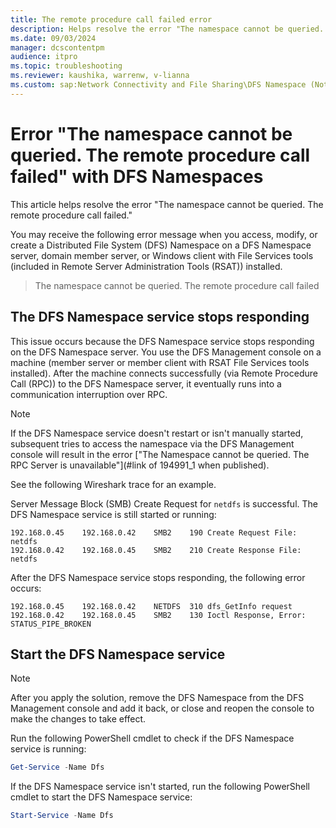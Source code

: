 ```yaml
---
title: The remote procedure call failed error
description: Helps resolve the error "The namespace cannot be queried. The remote procedure call failed."
ms.date: 09/03/2024
manager: dcscontentpm
audience: itpro
ms.topic: troubleshooting
ms.reviewer: kaushika, warrenw, v-lianna
ms.custom: sap:Network Connectivity and File Sharing\DFS Namespace (Not Replication), csstroubleshoot
---
```

# Error "The namespace cannot be queried. The remote procedure call failed" with DFS Namespaces

This article helps resolve the error "The namespace cannot be queried. The remote procedure call failed."

You may receive the following error message when you access, modify, or create a Distributed File System (DFS) Namespace on a DFS Namespace server, domain member server, or Windows client with File Services tools (included in Remote Server Administration Tools (RSAT)) installed.

> The namespace cannot be queried. The remote procedure call failed

## The DFS Namespace service stops responding

This issue occurs because the DFS Namespace service stops responding on the DFS Namespace server. You use the DFS Management console on a machine (member server or member client with RSAT File Services tools installed). After the machine connects successfully (via Remote Procedure Call (RPC)) to the DFS Namespace server, it eventually runs into a communication interruption over RPC.

> [!NOTE]
> If the DFS Namespace service doesn't restart or isn't manually started, subsequent tries to access the namespace via the DFS Management console will result in the error ["The Namespace cannot be queried. The RPC Server is unavailable"](#link of 194991_1 when published).

See the following Wireshark trace for an example.

Server Message Block (SMB) Create Request for `netdfs` is successful. The DFS Namespace service is still started or running:

```output
192.168.0.45	192.168.0.42	SMB2	190	Create Request File: netdfs
192.168.0.42	192.168.0.45	SMB2	210	Create Response File: netdfs
```

After the DFS Namespace service stops responding, the following error occurs:

```output
192.168.0.45	192.168.0.42	NETDFS	310	dfs_GetInfo request
192.168.0.42	192.168.0.45	SMB2	130	Ioctl Response, Error: STATUS_PIPE_BROKEN
```

## Start the DFS Namespace service

> [!NOTE]
> After you apply the solution, remove the DFS Namespace from the DFS Management console and add it back, or close and reopen the console to make the changes to take effect.

Run the following PowerShell cmdlet to check if the DFS Namespace service is running:

```powershell
Get-Service -Name Dfs
```

If the DFS Namespace service isn't started, run the following PowerShell cmdlet to start the DFS Namespace service:

```powershell
Start-Service -Name Dfs
```
